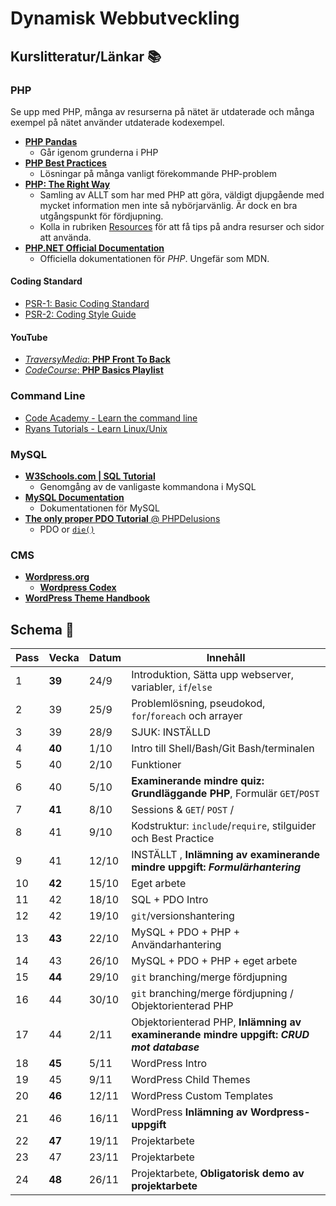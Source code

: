 # Dynamisk Webbutveckling

## Kurslitteratur/Länkar :books:

### PHP

Se upp med PHP, många av resurserna på nätet är utdaterade och många exempel på nätet använder utdaterade kodexempel.

* [__PHP Pandas__](https://daylerees.com/php-pandas/)  
    - Går igenom grunderna i PHP
* [__PHP Best Practices__](https://phpbestpractices.org/)
    - Lösningar på många vanligt förekommande PHP-problem
* [__PHP: The Right Way__](http://www.phptherightway.com/)
    - Samling av ALLT som har med PHP att göra, väldigt djupgående med mycket information men inte så nybörjarvänlig. Är dock en bra utgångspunkt för fördjupning.
    - Kolla in rubriken [Resources](http://www.phptherightway.com/#resources) för att få tips på andra resurser och sidor att använda.
* [__PHP.NET Official Documentation__](http://php.net/)
    - Officiella dokumentationen för _PHP_. Ungefär som MDN.

#### Coding Standard

* [PSR-1: Basic Coding Standard](https://www.php-fig.org/psr/psr-1/)
* [PSR-2: Coding Style Guide](https://www.php-fig.org/psr/psr-2/)

#### YouTube

* [_TraversyMedia_: __PHP Front To Back__](https://www.youtube.com/watch?v=oJbfyzaA2QA)
* [_CodeCourse_: __PHP Basics Playlist__](https://www.youtube.com/playlist?list=PLfdtiltiRHWHjTPiFDRdTOPtSyYfz3iLW)

### Command Line

* [Code Academy - Learn the command line](https://www.codecademy.com/learn/learn-the-command-line)
* [Ryans Tutorials - Learn Linux/Unix](https://ryanstutorials.net/linuxtutorial/)

### MySQL

* [__W3Schools.com | SQL Tutorial__](https://www.w3schools.com/sql/)
    - Genomgång av de vanligaste kommandona i MySQL
* [__MySQL Documentation__](https://dev.mysql.com/doc/refman/5.7/en/)
    - Dokumentationen för MySQL
* [__The only proper PDO Tutorial__ @ PHPDelusions](https://phpdelusions.net/pdo)
    - PDO or [`die()`](http://php.net/manual/en/function.die.php)

### CMS

* [__Wordpress.org__](https://wordpress.org/)
    - [__Wordpress Codex__](https://codex.wordpress.org/)
* [__WordPress Theme Handbook__](https://developer.wordpress.org/themes/getting-started/)    

## Schema :calendar:

| Pass  | Vecka     | Datum   | Innehåll                                                                        |
|-------|-------    |---------|---------------------------------------------------------------------------------|
| 1     | **39**    | 24/9    | Introduktion, Sätta upp webserver, variabler, `if`/`else`                       |
| 2     | 39        | 25/9    | Problemlösning, pseudokod, `for`/`foreach` och arrayer                          |   
| 3     | 39        | 28/9    | SJUK: INSTÄLLD                                                                  |
| 4     | **40**    | 1/10    | Intro till Shell/Bash/Git Bash/terminalen                                       |
| 5     | 40        | 2/10    | Funktioner                                                                      |
| 6     | 40        | 5/10    | **Examinerande mindre quiz: Grundläggande PHP**, Formulär `GET`/`POST`          |
| 7     | **41**    | 8/10    | Sessions & `GET`/ `POST` /                                                      |
| 8     | 41        | 9/10    | Kodstruktur: `include`/`require`, stilguider och Best Practice                  |
| 9     | 41        | 12/10   | INSTÄLLT , **Inlämning av examinerande mindre uppgift: _Formulärhantering_**  |
| 10    | **42**    | 15/10   | Eget arbete                                                               |
| 11    | 42        | 18/10   | SQL + PDO Intro                             |
| 12    | 42        | 19/10   | `git`/versionshantering                            |
| 13    | **43**    | 22/10   | MySQL + PDO + PHP + Användarhantering                                                              |
| 14    | 43        | 26/10   | MySQL + PDO + PHP + eget arbete                                                      |
| 15    | **44**    | 29/10   | `git` branching/merge fördjupning |                                                       |
| 16    | 44        | 30/10   | `git` branching/merge fördjupning / Objektorienterad PHP                                                            |
| 17    | 44        | 2/11    | Objektorienterad PHP, **Inlämning av examinerande mindre uppgift: _CRUD mot database_** |
| 18    | **45**    | 5/11    | WordPress Intro                                                                 |
| 19    | 45        | 9/11    | WordPress Child Themes                                                          |
| 20    | **46**    | 12/11   | WordPress Custom Templates                                                      |
| 21    | 46        | 16/11   | WordPress **Inlämning av Wordpress-uppgift**                                    |
| 22    | **47**    | 19/11   | Projektarbete                                                                   |
| 23    | 47        | 23/11   | Projektarbete                                                                   |
| 24    | **48**    | 26/11   | Projektarbete, **Obligatorisk demo av projektarbete**                           |
